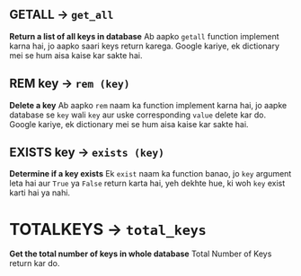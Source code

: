 ## GETALL -> `get_all`
**Return a list of all keys in database**
Ab aapko `getall` function implement karna hai, jo aapko saari keys return karega. Google kariye, ek dictionary mei se hum aisa kaise kar sakte hai.

## REM key -> `rem (key)`
**Delete a key**
Ab aapko `rem` naam ka function implement karna hai, jo aapke database se `key` wali `key` aur uske corresponding `value` delete kar do. Google kariye, ek dictionary mei se hum aisa kaise kar sakte hai.

## EXISTS key -> `exists (key)`
**Determine if a key exists**
Ek `exist` naam ka function banao, jo `key` argument leta hai aur `True` ya `False` return karta hai, yeh dekhte hue, ki woh `key` exist karti hai ya nahi.

# TOTALKEYS -> `total_keys`
**Get the total number of keys in whole database**
Total Number of Keys return kar do.